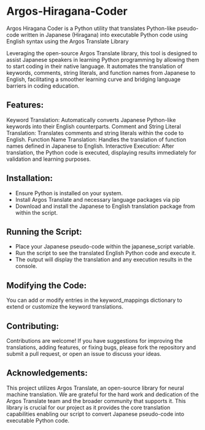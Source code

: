 # Argos-Hiragana-Coder
Argos Hiragana Coder is a Python utility that translates Python-like pseudo-code written in Japanese (Hiragana) into executable Python code using English syntax using the Argos Translate Library

Leveraging the open-source Argos Translate library, this tool is designed to assist Japanese speakers in learning Python programming by allowing them to start coding in their native language. It automates the translation of keywords, comments, string literals, and function names from Japanese to English, facilitating a smoother learning curve and bridging language barriers in coding education.

## Features:
Keyword Translation: Automatically converts Japanese Python-like keywords into their English counterparts.
Comment and String Literal Translation: Translates comments and string literals within the code to English.
Function Name Translation: Handles the translation of function names defined in Japanese to English.
Interactive Execution: After translation, the Python code is executed, displaying results immediately for validation and learning purposes.

## Installation:
- Ensure Python is installed on your system.
- Install Argos Translate and necessary language packages via pip
- Download and install the Japanese to English translation package from within the script.

## Running the Script:
- Place your Japanese pseudo-code within the japanese_script variable.
- Run the script to see the translated English Python code and execute it.
- The output will display the translation and any execution results in the console.

## Modifying the Code:
You can add or modify entries in the keyword_mappings dictionary to extend or customize the keyword translations.

## Contributing:
Contributions are welcome! If you have suggestions for improving the translations, adding features, or fixing bugs, please fork the repository and submit a pull request, or open an issue to discuss your ideas.

## Acknowledgements:
This project utilizes Argos Translate, an open-source library for neural machine translation. We are grateful for the hard work and dedication of the Argos Translate team and the broader community that supports it. This library is crucial for our project as it provides the core translation capabilities enabling our script to convert Japanese pseudo-code into executable Python code.
